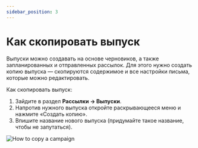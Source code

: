 ```yaml
---
sidebar_position: 3
---
```


# Как скопировать выпуск
Выпуски можно создавать на основе черновиков, а также запланированных и отправленных рассылок. Для этого нужно создать копию выпуска — скопируются содержимое и все настройки письма, которые можно редактировать.

Как скопировать выпуск:
1. Зайдите в раздел **Рассылки → Выпуски**.
2. Напротив нужного выпуска откройте раскрывающееся меню и нажмите «Создать копию».
3. Впишите название нового выпуска (придумайте такое название, чтобы не запутаться).

![How to copy a campaign](/img/faq\how-to-copy-a-campaign/how-to-copy-a-campaign.gif)